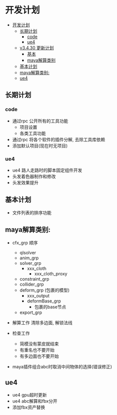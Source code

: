 # 开发计划

- [开发计划](#开发计划)
    - [长期计划](#长期计划)
        - [code](#code)
        - [ue4](#ue4)
    - [v3.4.30 更新计划](#v3430-更新计划)
        - [基本](基本)
        - [maya解算类别](#maya解算类别)
    - [基本计划](#基本计划)
    - [maya解算类别:](#maya解算类别-1)
    - [ue4](#ue4-1)

## 长期计划

### code

- 通过rpc 公开所有的工具功能
    - 项目设置
    - 各类工具功能
- 通过rpc 将各个软件的插件分解, 去除工具库依赖
- 添加默认项目(现在时无项目)

### ue4

- ue4 路人走路时的脚本固定组件开发
- 头发着色器制作和修改
- 头发效果提升

## 基本计划

- 文件列表的排序功能

## maya解算类别:

- cfx_grp 顺序
    - qlsolver
    - anim_grp
    - solver_grp
        - xxx_cloth
            - xxx_cloth_proxy
    - constraint_grp
    - collider_grp
    - deform_grp  (包裹的模型)
        - xxx_output
        - deformBase_grp
            - 包裹的base节点
    - export_grp


- 解算工作 清除多边面, 解锁法线
- 检查工作
    - 简模没有蒙皮就结束
    - 有重名也不要开始
    - 有多边面也不要开始

* maya插件组合abc时取消中间物体的选择(错误修正)

## ue4

* ue4 gpu超时更新
* ue4 abc解算和fbx分开
* 添加fbx资产替换

